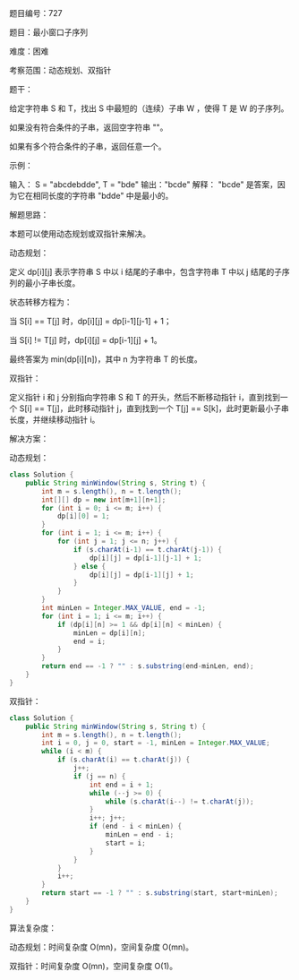 题目编号：727

题目：最小窗口子序列

难度：困难

考察范围：动态规划、双指针

题干：

给定字符串 S 和 T，找出 S 中最短的（连续）子串 W ，使得 T 是 W 的子序列。

如果没有符合条件的子串，返回空字符串 ""。

如果有多个符合条件的子串，返回任意一个。

示例：

输入：
S = "abcdebdde", T = "bde"
输出："bcde"
解释：
"bcde" 是答案，因为它在相同长度的字符串 "bdde" 中是最小的。

解题思路：

本题可以使用动态规划或双指针来解决。

动态规划：

定义 dp[i][j] 表示字符串 S 中以 i 结尾的子串中，包含字符串 T 中以 j 结尾的子序列的最小子串长度。

状态转移方程为：

当 S[i] == T[j] 时，dp[i][j] = dp[i-1][j-1] + 1；

当 S[i] != T[j] 时，dp[i][j] = dp[i-1][j] + 1。

最终答案为 min(dp[i][n])，其中 n 为字符串 T 的长度。

双指针：

定义指针 i 和 j 分别指向字符串 S 和 T 的开头，然后不断移动指针 i，直到找到一个 S[i] == T[j]，此时移动指针 j，直到找到一个 T[j] == S[k]，此时更新最小子串长度，并继续移动指针 i。

解决方案：

动态规划：

```java
class Solution {
    public String minWindow(String s, String t) {
        int m = s.length(), n = t.length();
        int[][] dp = new int[m+1][n+1];
        for (int i = 0; i <= m; i++) {
            dp[i][0] = 1;
        }
        for (int i = 1; i <= m; i++) {
            for (int j = 1; j <= n; j++) {
                if (s.charAt(i-1) == t.charAt(j-1)) {
                    dp[i][j] = dp[i-1][j-1] + 1;
                } else {
                    dp[i][j] = dp[i-1][j] + 1;
                }
            }
        }
        int minLen = Integer.MAX_VALUE, end = -1;
        for (int i = 1; i <= m; i++) {
            if (dp[i][n] >= 1 && dp[i][n] < minLen) {
                minLen = dp[i][n];
                end = i;
            }
        }
        return end == -1 ? "" : s.substring(end-minLen, end);
    }
}
```

双指针：

```java
class Solution {
    public String minWindow(String s, String t) {
        int m = s.length(), n = t.length();
        int i = 0, j = 0, start = -1, minLen = Integer.MAX_VALUE;
        while (i < m) {
            if (s.charAt(i) == t.charAt(j)) {
                j++;
                if (j == n) {
                    int end = i + 1;
                    while (--j >= 0) {
                        while (s.charAt(i--) != t.charAt(j));
                    }
                    i++; j++;
                    if (end - i < minLen) {
                        minLen = end - i;
                        start = i;
                    }
                }
            }
            i++;
        }
        return start == -1 ? "" : s.substring(start, start+minLen);
    }
}
```

算法复杂度：

动态规划：时间复杂度 O(mn)，空间复杂度 O(mn)。

双指针：时间复杂度 O(mn)，空间复杂度 O(1)。